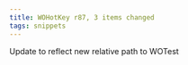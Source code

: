 ```yaml
---
title: WOHotKey r87, 3 items changed
tags: snippets
---
```


Update to reflect new relative path to WOTest
